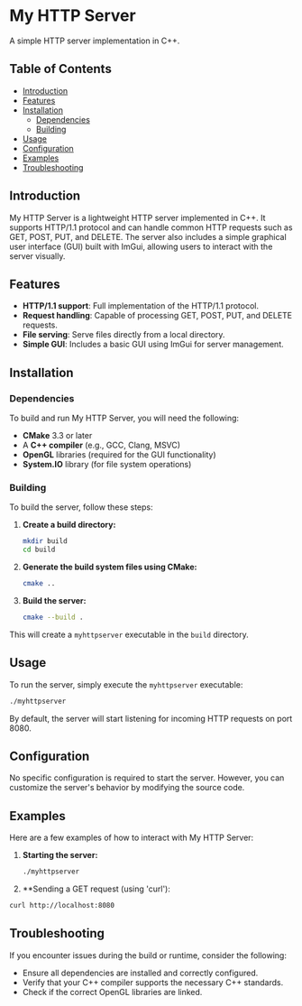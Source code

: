 # My HTTP Server

A simple HTTP server implementation in C++.

## Table of Contents
- [Introduction](#introduction)
- [Features](#features)
- [Installation](#installation)
  - [Dependencies](#dependencies)
  - [Building](#building)
- [Usage](#usage)
- [Configuration](#configuration)
- [Examples](#examples)
- [Troubleshooting](#troubleshooting)

## Introduction

My HTTP Server is a lightweight HTTP server implemented in C++. It supports HTTP/1.1 protocol and can handle common HTTP requests such as GET, POST, PUT, and DELETE. The server also includes a simple graphical user interface (GUI) built with ImGui, allowing users to interact with the server visually.

## Features

- **HTTP/1.1 support**: Full implementation of the HTTP/1.1 protocol.
- **Request handling**: Capable of processing GET, POST, PUT, and DELETE requests.
- **File serving**: Serve files directly from a local directory.
- **Simple GUI**: Includes a basic GUI using ImGui for server management.

## Installation

### Dependencies

To build and run My HTTP Server, you will need the following:

- **CMake** 3.3 or later
- A **C++ compiler** (e.g., GCC, Clang, MSVC)
- **OpenGL** libraries (required for the GUI functionality)
- **System.IO** library (for file system operations)

### Building

To build the server, follow these steps:

1. **Create a build directory:**

    ```bash
    mkdir build
    cd build
    ```

2. **Generate the build system files using CMake:**

    ```bash
    cmake ..
    ```

3. **Build the server:**

    ```bash
    cmake --build .
    ```

This will create a `myhttpserver` executable in the `build` directory.

## Usage

To run the server, simply execute the `myhttpserver` executable:

  ```bash
  ./myhttpserver
  ```
By default, the server will start listening for incoming HTTP requests on port 8080.

## Configuration

No specific configuration is required to start the server. However, you can customize the server's behavior by modifying the source code.

## Examples

Here are a few examples of how to interact with My HTTP Server:

1. **Starting the server:**
   ```bash
   ./myhttpserver
   ```
   
2. **Sending a GET request (using 'curl'):
  ```bash
  curl http://localhost:8080
  ```

## Troubleshooting

If you encounter issues during the build or runtime, consider the following:

- Ensure all dependencies are installed and correctly configured.
- Verify that your C++ compiler supports the necessary C++ standards.
- Check if the correct OpenGL libraries are linked.
